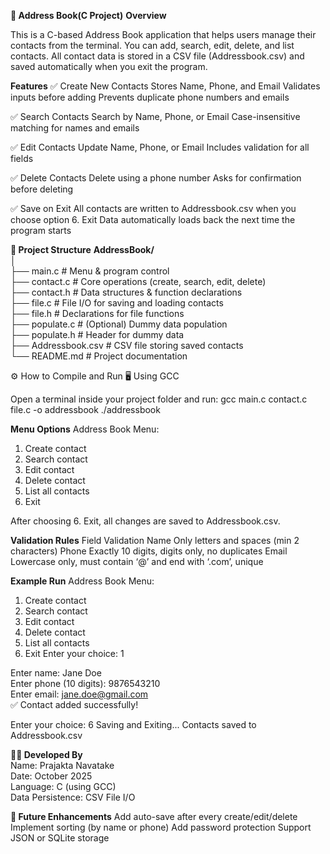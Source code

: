 **📒 Address Book(C Project)**
**Overview**

This is a C-based Address Book application that helps users manage their contacts from the terminal.
You can add, search, edit, delete, and list contacts.
All contact data is stored in a CSV file (Addressbook.csv) and saved automatically when you exit the program.

**Features**
✅ Create New Contacts
Stores Name, Phone, and Email
Validates inputs before adding
Prevents duplicate phone numbers and emails

✅ Search Contacts
Search by Name, Phone, or Email
Case-insensitive matching for names and emails

✅ Edit Contacts
Update Name, Phone, or Email
Includes validation for all fields

✅ Delete Contacts
Delete using a phone number
Asks for confirmation before deleting

✅ Save on Exit
All contacts are written to Addressbook.csv when you choose option 6. Exit
Data automatically loads back the next time the program starts

**📁 Project Structure**
**AddressBook/**
<br>
│
<br>
├── main.c              # Menu & program control
<br>
├── contact.c           # Core operations (create, search, edit, delete)
<br>
├── contact.h           # Data structures & function declarations
<br>
├── file.c              # File I/O for saving and loading contacts
<br>
├── file.h              # Declarations for file functions
<br>
├── populate.c          # (Optional) Dummy data population
<br>
├── populate.h          # Header for dummy data
<br>
├── Addressbook.csv     # CSV file storing saved contacts
<br>
└── README.md           # Project documentation

⚙️ How to Compile and Run
🖥️ Using GCC

Open a terminal inside your project folder and run:
gcc main.c contact.c file.c -o addressbook
./addressbook

****Menu Options****
Address Book Menu:
1. Create contact
2. Search contact
3. Edit contact
4. Delete contact
5. List all contacts
6. Exit

After choosing 6. Exit, all changes are saved to Addressbook.csv.

**Validation Rules**
Field	Validation
Name	Only letters and spaces (min 2 characters)
Phone	Exactly 10 digits, digits only, no duplicates
Email	Lowercase only, must contain ‘@’ and end with ‘.com’, unique

 **Example Run**
Address Book Menu:
1. Create contact
2. Search contact
3. Edit contact
4. Delete contact
5. List all contacts
6. Exit
Enter your choice: 1

Enter name: Jane Doe
<br>
Enter phone (10 digits): 9876543210
<br>
Enter email: jane.doe@gmail.com
<br>
✅ Contact added successfully!

Enter your choice: 6
Saving and Exiting...
Contacts saved to Addressbook.csv


**👨‍💻 Developed By**
<br>
Name: Prajakta Navatake 
<br>
Date: October 2025
<br>
Language: C (using GCC)
<br>
Data Persistence: CSV File I/O

**🏁 Future Enhancements**
Add auto-save after every create/edit/delete
Implement sorting (by name or phone)
Add password protection
Support JSON or SQLite storage
